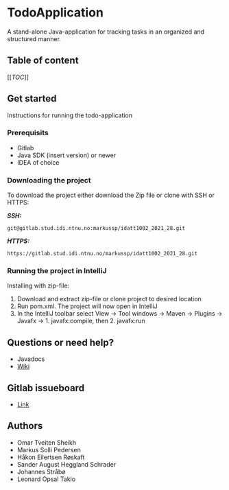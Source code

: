 # TodoApplication
A stand-alone Java-application for tracking tasks in an organized and structured manner.

## Table of content
[[_TOC_]]

## Get started
Instructions for running the todo-application

### Prerequisits
* Gitlab
* Java SDK (insert version) or newer
* IDEA of choice

### Downloading the project
To download the project either download the Zip file or clone with SSH or HTTPS:

***SSH:*** 
```
git@gitlab.stud.idi.ntnu.no:markussp/idatt1002_2021_28.git
```
***HTTPS:*** 
```
https://gitlab.stud.idi.ntnu.no/markussp/idatt1002_2021_28.git
```

### Running the project in IntelliJ
Installing with zip-file:
1. Download and extract zip-file or clone project to desired location
2. Run pom.xml. The project will now open in IntelliJ
3. In the IntelliJ toolbar select View -> Tool windows -> Maven -> Plugins -> Javafx -> 1. javafx:compile, then 2. javafx:run


## Questions or need help?
* Javadocs
* [Wiki](https://gitlab.stud.idi.ntnu.no/markussp/idatt1002_2021_28/-/wikis/home)

## Gitlab issueboard
* [Link](https://gitlab.stud.idi.ntnu.no/markussp/idatt1002_2021_28/-/boards/3045)

## Authors
* Omar Tveiten Sheikh
* Markus Solli Pedersen
* Håkon Eilertsen Røskaft
* Sander August Heggland Schrader
* Johannes Stråbø
* Leonard Opsal Taklo
